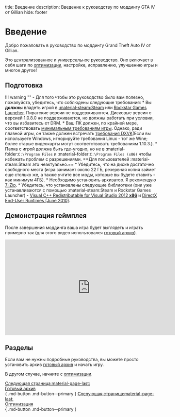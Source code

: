 title: Введение
description: Введение к руководству по моддингу GTA IV от Gillian
hide: footer

# Введение

Добро пожаловать в руководство по моддингу Grand Theft Auto IV от Gillian.

Это централизованное и универсальное руководство. Оно включает в себя шаги по [оптимизации](optimization.md), настройке, исправлению, улучшению игры и многое другое!

## Подготовка
!!! warning ""
    - Для того чтобы это руководство было вам полезно, пожалуйста, убедитесь, что соблюдены следующие требования:
        * Вы **должны** владеть игрой в [:material-steam:Steam](https://store.steampowered.com/app/12210/) или [Rockstar Games Launcher](https://store.rockstargames.com/game/buy-grand-theft-auto-iv). Пиратские версии не поддерживаются. Дисковые версии с версией 1.0.8.0 не поддерживаются, но должны работать при условии, что вы избавитесь от DRM.
        * Ваш ПК должен, по крайней мере, соответствовать [минимальным требованиям игры](https://www.pcgamingwiki.com/wiki/Grand_Theft_Auto_IV#System_requirements "Требования на PCGW - скопировано из Steam"). Однако, ради плавной игры, он также должен встречать [требования DXVK](https://github.com/doitsujin/dxvk/wiki/Driver-support "DXVK на GitHub Wiki")(Если вы используете Windows, игнорируйте требования Linux - тот же Wine; более старые видеокарты могут соответствовать требованиям 1.10.3.).
        * Папка с игрой должна быть где-угодно, но не в :material-folder:`C:\Program Files` и :material-folder:`C:\Program Files (x86)` чтобы избежать проблем с разрешениями. ==Для пользователей :material-steam:Steam это неактуально.==
        * Убедитесь, что на диске достаточно свободного места (игра занимает около 22 ГБ, резервная копия займет еще столько же, а также учтите все моды, которые вы будете ставить - как минимум 4ГБ).
        * Необходимо установить архиватор. Я рекомендую [7-Zip](https://www.7-zip.org/ "Официальный сайт 7-Zip").
        * Убедитесь, что установлены следующие библиотеки (они уже устанавливаются с помощью :material-steam:Steam и Rockstar Games Launcher) - [Visual C++ Redistributable for Visual Studio 2012 **x86**](https://www.microsoft.com/en-us/download/details.aspx?id=30679 "Официальные установщики от Microsoft") и [DirectX End-User Runtimes (June 2010)](https://www.microsoft.com/en-us/download/details.aspx?id=8109 "Официальные установщики от Microsoft").

## Демонстрация геймплея
После завершения моддинга ваша игра будет выглядеть и играть примерно так (для этого видео использовался [готовый архив](Drag-and-Drop-Archive.md)).
<iframe width="560" height="315" src="https://www.youtube.com/embed/q0AxxVjDCi8" title="YouTube video player" frameborder="0" allow="accelerometer; clipboard-write; encrypted-media; gyroscope; picture-in-picture; web-share" allowfullscreen></iframe>

## Разделы
Если вам не нужны подробные руководства, вы можете просто установить архив [готовый архив](Drag-and-Drop-Archive.md) и начать игру.

В другом случае, начните с [оптимизации](optimization.md).

[Следующая страница:material-page-last:<br>Готовый архив</br>](Drag-and-Drop-Archive.md){ .md-button .md-button--primary } [Следующая страница:material-page-last: <br>Оптимизация</br>](optimization.md){ .md-button .md-button--primary }